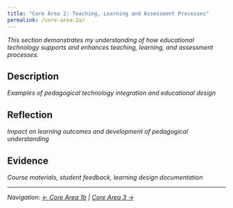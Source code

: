 ```yaml
---
title: "Core Area 2: Teaching, Learning and Assessment Processes"
permalink: /core-area-2a/
---
```


*This section demonstrates my understanding of how educational technology supports and enhances teaching, learning, and assessment processes.*

## Description

*Examples of pedagogical technology integration and educational design*

## Reflection

*Impact on learning outcomes and development of pedagogical understanding*

## Evidence

*Course materials, student feedback, learning design documentation*

---

*Navigation: [← Core Area 1b](/core-area-1b/) | [Core Area 3 →](/core-area-3/)*